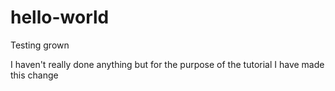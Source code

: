 # hello-world
Testing grown

I haven't really done anything but for the purpose of the tutorial I have made this change
